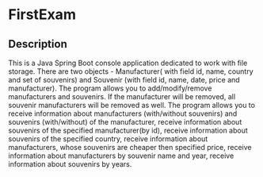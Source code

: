 # FirstExam
<h2> Description </h2>
<div>
This is a Java Spring Boot console application dedicated to work with file storage.
There are two objects - Manufacturer( with field id, name, country and set of souvenirs) and Souvenir (with field id, name, date, price and manufacturer).
The program allows you to add/modify/remove manufacturers and souvenirs. 
If the manufacturer will be removed, all souvenir manufacturers will be removed as well.
The program allows you to receive information about manufacturers (with/without souvenirs) and souvenirs (with/without) of the manufacturer, 
receive information about souvenirs of the specified manufacturer(by id),
receive information about souvenirs of the specified country,
receive information about manufacturers, whose souvenirs are cheaper then specified price,
receive information about manufacturers by souvenir name and year,
receive information about souvenirs by years.
</div>
